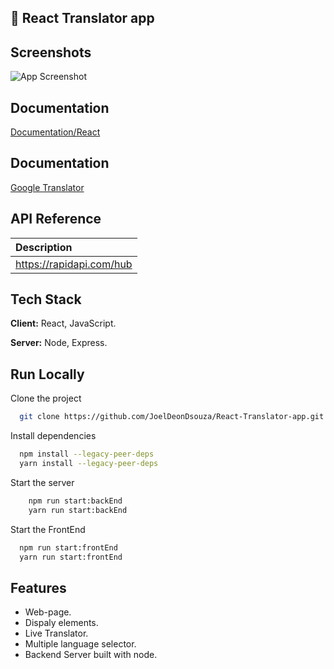 ## 🚀 React Translator app

## Screenshots

![App Screenshot](https://dsouzafamily2022.w3spaces.com/translate.png?bypass-cache=18773108)

## Documentation

[Documentation/React](https://reactjs.org/)

## Documentation

[Google Translator](https://rapidapi.com/datascraper/api/google-translate20/)

## API Reference

| Description              |
| :----------------------- |
| https://rapidapi.com/hub |

## Tech Stack

**Client:** React, JavaScript.

**Server:** Node, Express.

## Run Locally

Clone the project

```bash
  git clone https://github.com/JoelDeonDsouza/React-Translator-app.git
```

Install dependencies

```bash
  npm install --legacy-peer-deps
  yarn install --legacy-peer-deps
```

Start the server

```bash
    npm run start:backEnd
    yarn run start:backEnd

```

Start the FrontEnd

```bash
  npm run start:frontEnd
  yarn run start:frontEnd
```

## Features

- Web-page.
- Dispaly elements.
- Live Translator.
- Multiple language selector.
- Backend Server built with node.
